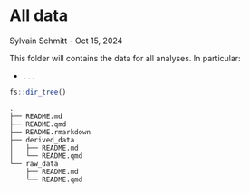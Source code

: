# All data

Sylvain Schmitt - Oct 15, 2024

This folder will contains the data for all analyses. In particular:

-   `...`

``` r
fs::dir_tree()
```

```         
.
├── README.md
├── README.qmd
├── README.rmarkdown
├── derived_data
│   ├── README.md
│   └── README.qmd
└── raw_data
    ├── README.md
    └── README.qmd
```
